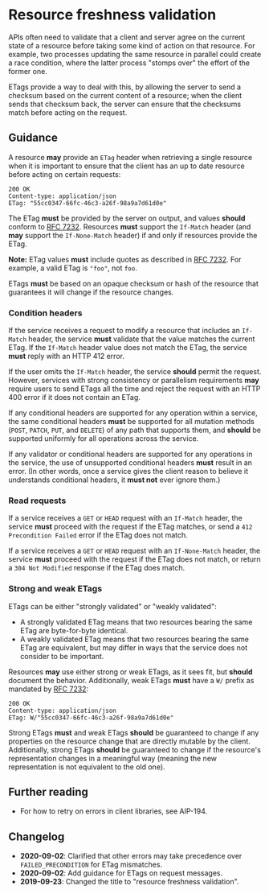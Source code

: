 # Resource freshness validation

APIs often need to validate that a client and server agree on the current state
of a resource before taking some kind of action on that resource. For example,
two processes updating the same resource in parallel could create a race
condition, where the latter process "stomps over" the effort of the former one.

ETags provide a way to deal with this, by allowing the server to send a
checksum based on the current content of a resource; when the client sends that
checksum back, the server can ensure that the checksums match before acting on
the request.

## Guidance

A resource **may** provide an `ETag` header when retrieving a single resource
when it is important to ensure that the client has an up to date resource
before acting on certain requests:

```
200 OK
Content-type: application/json
ETag: "55cc0347-66fc-46c3-a26f-98a9a7d61d0e"
```

The ETag **must** be provided by the server on output, and values **should**
conform to [RFC 7232][]. Resources **must** support the `If-Match` header (and
**may** support the `If-None-Match` header) if and only if resources provide
the ETag.

**Note:** ETag values **must** include quotes as described in [RFC 7232][]. For
example, a valid ETag is `"foo"`, not `foo`.

ETags **must** be based on an opaque checksum or hash of the resource that
guarantees it will change if the resource changes.

### Condition headers

If the service receives a request to modify a resource that includes an
`If-Match` header, the service **must** validate that the value matches the
current ETag. If the `If-Match` header value does not match the ETag, the
service **must** reply with an HTTP 412 error.

If the user omits the `If-Match` header, the service **should** permit the
request. However, services with strong consistency or parallelism requirements
**may** require users to send ETags all the time and reject the request with an
HTTP 400 error if it does not contain an ETag.

If any conditional headers are supported for any operation within a service,
the same conditional headers **must** be supported for all mutation methods
(`POST`, `PATCH`, `PUT`, and `DELETE`) of any path that supports them, and
**should** be supported uniformly for all operations across the service.

If any validator or conditional headers are supported for any operations in the
service, the use of unsupported conditional headers **must** result in an
error. (In other words, once a service gives the client reason to believe it
understands conditional headers, it **must not** ever ignore them.)

### Read requests

If a service receives a `GET` or `HEAD` request with an `If-Match` header, the
service **must** proceed with the request if the ETag matches, or send a
`412 Precondition Failed` error if the ETag does not match.

If a service receives a `GET` or `HEAD` request with an `If-None-Match` header,
the service **must** proceed with the request if the ETag does not match, or
return a `304 Not Modified` response if the ETag does match.

### Strong and weak ETags

ETags can be either "strongly validated" or "weakly validated":

- A strongly validated ETag means that two resources bearing the same ETag are
  byte-for-byte identical.
- A weakly validated ETag means that two resources bearing the same ETag are
  equivalent, but may differ in ways that the service does not consider to be
  important.

Resources **may** use either strong or weak ETags, as it sees fit, but
**should** document the behavior. Additionally, weak ETags **must** have a `W/`
prefix as mandated by [RFC 7232][]:

```
200 OK
Content-type: application/json
ETag: W/"55cc0347-66fc-46c3-a26f-98a9a7d61d0e"
```

Strong ETags **must** and weak ETags **should** be guaranteed to change if any
properties on the resource change that are directly mutable by the client.
Additionally, strong ETags **should** be guaranteed to change if the resource's
representation changes in a meaningful way (meaning the new representation is
not equivalent to the old one).

## Further reading

- For how to retry on errors in client libraries, see AIP-194.

## Changelog

- **2020-09-02**: Clarified that other errors may take precedence over
  `FAILED_PRECONDITION` for ETag mismatches.
- **2020-09-02**: Add guidance for ETags on request messages.
- **2019-09-23**: Changed the title to "resource freshness validation".

[rfc 7232]: https://tools.ietf.org/html/rfc7232#section-2.3
